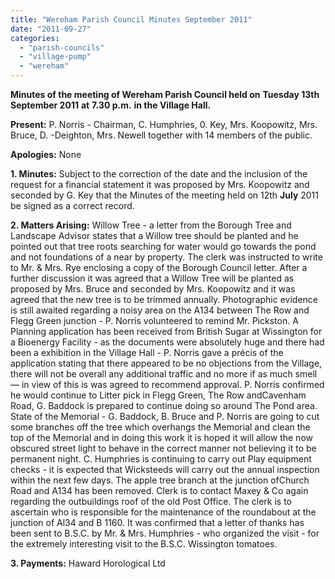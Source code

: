 ```yaml
---
title: "Wereham Parish Council Minutes September 2011"
date: "2011-09-27"
categories: 
  - "parish-councils"
  - "village-pump"
  - "wereham"
---
```


**Minutes of the meeting of Wereham Parish Council held on** **Tuesday 13th September 2011** **at** **7.30 p.m.** **in the Village Hall.**

**Present:** P. Norris - Chairman, C. Humphries, 0. Key, Mrs. Koopowitz, Mrs. Bruce, D. -Deighton, Mrs. Newell together with 14 members of the public.

**Apologies:** None

**1\. Minutes:** Subject to the correction of the date and the inclusion of the request for a financial statement it was proposed by Mrs. Koopowitz and seconded by G. Key that the Minutes of the meeting held on 12th **July** 2011 be signed as a correct record.

**2\. Matters Arising:** Willow Tree - a letter from the Borough Tree and Landscape Advisor states that a Willow tree should be planted and he pointed out that tree roots searching for water would go towards the pond and not foundations of a near by property. The clerk was instructed to write to Mr. & Mrs. Rye enclosing a copy of the Borough Council letter. After a further discussion it was agreed that a Willow Tree will be planted as proposed by Mrs. Bruce and seconded by Mrs. Koopowitz and it was agreed that the new tree is to be trimmed annually. Photographic evidence is still awaited regarding a noisy area on the A134 between The Row and Flegg Green junction - P. Norris volunteered to remind Mr. Pickston. A Planning application has been received from British Sugar at Wissington for a Bioenergy Facility - as the documents were absolutely huge and there had been a exhibition in the Village Hall - P. Norris gave a précis of the application stating that there appeared to be no objections from the Village, there will not be overall any additional traffic and no more if as much smell — in view of this is was agreed to recommend approval. P. Norris confirmed he would continue to Litter pick in Flegg Green, The Row andCavenham Road, G. Baddock is prepared to continue doing so around The Pond area. State of the Memorial - G. Baddock, B. Bruce and P. Norris are going to cut some branches off the tree which overhangs the Memorial and clean the top of the Memorial and in doing this work it is hoped it will allow the now obscured street light to behave in the correct manner not believing it to be permanent night. C. Humphries is continuing to carry out Play equipment checks - it is expected that Wicksteeds will carry out the annual inspection within the next few days. The apple tree branch at the junction ofChurch Road and A134 has been removed. Clerk is to contact Maxey & Co again regarding the outbuildings roof of the old Post Office. The clerk is to ascertain who is responsible for the maintenance of the roundabout at the junction of Al34 and B 1160. It was confirmed that a letter of thanks has been sent to B.S.C. by Mr. & Mrs. Humphries - who organized the visit - for the extremely interesting visit to the B.S.C. Wissington tomatoes.

**3\. Payments:** Haward Horological Ltd
